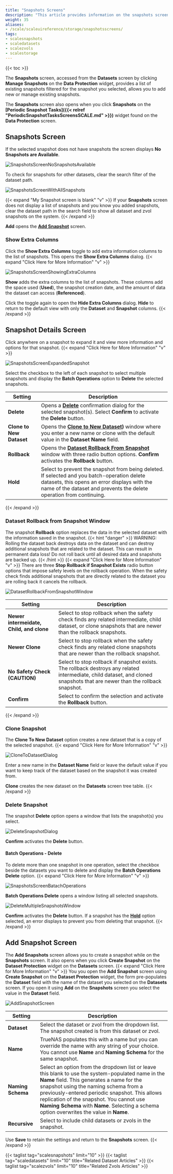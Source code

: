 ```yaml
---
title: "Snapshots Screens"
description: "This article provides information on the snapshots screens, snapshot settings and functions."
weight: 35 
aliases: 
- /scale/scaleuireference/storage/snapshotsscreens/
tags:
- scalesnapshots
- scaledatasets
- scalezvols
- scalestorage
---
```


{{< toc >}}

The **Snapshots** screen, accessed from the **Datasets** screen by clicking **Manage Snapshots** on the **Data Protection** widget, provides a list of existing snapshots filtered for the snapshot you selected, allows you to add new or manage existing snapshots. 

The **Snapshots** screen also opens when you click **Snapshots** on the **[Periodic Snapshot Tasks]({{< relref "PeriodicSnapshotTasksScreensSCALE.md" >}})** widget found on the **Data Protection** screen.

## Snapshots Screen

If the selected snapshot does not have snapshots the screen displays **No Snapshots are Available**.

![SnapshotsScreenNoSnapshotsAvailable](/images/SCALE/22.12/SnapshotsScreenNoSnapshotsAvailable.png "Snapshots Screen No Snapshots Available")

To check for snapshots for other datasets, clear the search filter of the dataset path.

![SnapshotsScreenWithAllSnapshots](/images/SCALE/22.12/SnapshotsScreenWithAllSnapshots.png "Snapshots Screen with all Snapshots")

{{< expand "My Snapshot screen is blank" "v" >}}
If your **Snapshots** screen does not display a list of snapshots and you know you added snapshots, clear the dataset path in the search field to show all dataset and zvol snapshots on the system.
{{< /expand >}}

**Add** opens the **[Add Snapshot](#add-snapshot-screen)** screen.

### Show Extra Columns

Click the **Show Extra Columns** toggle to add extra information columns to the list of snapshots. This opens the **Show Extra Columns** dialog.
{{< expand "Click Here for More Information" "v" >}}

![SnapshotsScreenShowingExtraColumns](/images/SCALE/22.12/SnapshotsScreenShowingExtraColumns.png "Snapshot Screen Showing Extra Columns")

**Show** adds the extra columns to the list of snapshots. These columns add the space used (**Used**), the snapshot creation date, and the amount of data the dataset can access (**Referenced**).

Click the toggle again to open the **Hide Extra Columns** dialog. **Hide** to return to the default view with only the **Dataset** and **Snapshot** columns.
{{< /expand >}}
## Snapshot Details Screen
Click anywhere on a snapshot to expand it and view more information and options for that snapshot. 
{{< expand "Click Here for More Information" "v" >}}

![SnapshotsScreenExpandedSnapshot](/images/SCALE/22.12/SnapshotsScreenExpandedSnapshot.png "Expanded Snapshot Screen")

Select the checkbox to the left of each snapshot to select multiple snapshots and display the **Batch Operations** option to **Delete** the selected snapshots.

| Setting | Description |
|---------|-------------|
| **Delete** | Opens a **[Delete](#delete-snapshot)** confirmation dialog for the selected snapshot(s). Select **Confirm** to activate the **Delete** button. |
| **Clone to New Dataset** | Opens the **[Clone to New Dataset](#clone-snapshot))** window where you enter a new name or clone with the default value in the **Dataset Name** field. |
| **Rollback** | Opens the **[Dataset Rollback From Snapshot](#dataset-rollback-from-snapshot-dialog)** window with three radio button options. **Confirm** activates the **Rollback** button. |
| **Hold** | Select to prevent the snapshot from being deleted. If selected and you batch-operation delete datasets, this opens an error displays with the name of the dataset and prevents the delete operation from continuing. |
{{< /expand >}}
### Dataset Rollback from Snapshot Window
The snapshot **Rollback** option replaces the data in the selected dataset with the information saved in the snapshot. 
{{< hint "danger" >}}
WARNING: Rolling the dataset back destroys data on the dataset and can destroy additional snapshots that are related to the dataset. 
This can result in permanent data loss!
Do not roll back until all desired data and snapshots are backed up.
{{< /hint >}}
{{< expand "Click Here for More Information" "v" >}}
There are three **Stop Rollback if Snapshot Exists** radio button options that impose safety levels on the rollback operation. 
When the safety check finds additional snapshots that are directly related to the dataset you are rolling back it cancels the rollback.

![DatasetRollbackFromSnapshotWindow](/images/SCALE/22.12/DatasetRollbackFromSnapshotWindow.png "Dataset Rollback from Snapshot")

| Setting | Description |
|---------|-------------|
| **Newer intermeidate, Child, and clone** | Select to stop rollback when the safety check finds any related intermediate, child dataset, or clone snapshots that are newer than the rollback snapshots. |
| **Newer Clone** | Select to stop rollback when the safety check finds any related clone snapshots that are newer than the rollback snapshot. |
| **No Safety Check (CAUTION)** | Select to stop rollback if snapshot exists. The rollback destroys any related intermediate, child dataset, and cloned snapshots that are newer than the rollback snapshot.  |
| **Confirm** | Select to confirm the selection and activate the **Rollback** button. |
{{< /expand >}}

### Clone Snapshot
The **Clone To New Dataset** option creates a new dataset that is a copy of the selected snapshot.
{{< expand "Click Here for More Information" "v" >}}

![CloneToDatasetDialog](/images/SCALE/22.12/CloneToDatasetDialog.png "Clone To New Dataset from Snapshot")

Enter a new name in the **Dataset Name** field or leave the default value if you want to keep track of the dataset based on the snapshot it was created from.

**Clone** creates the new dataset on the **Datasets** screen tree table.
{{< /expand >}}
### Delete Snapshot
The snapshot **Delete** option opens a window that lists the snapshot(s) you select. 

![DeleteSnapshotDialog](/images/SCALE/22.12/DeleteSnapshotDialog.png "Delete Single Snapshot")

**Confirm** activates the **Delete** button.

#### Batch Operations - Delete
To delete more than one snapshot in one operation, select the checkbox beside the datasets you want to delete and display the **Batch Operations Delete** option. 
{{< expand "Click Here for More Information" "v" >}}

![SnapshotsScreenBatachOperations](/images/SCALE/22.12/SnapshotsScreenBatachOperations.png "Batch Operations Delete Snapshot")

**Batch Operations Delete** opens a window listing all selected snapshots.

![DeleteMultipleSnapshotsWindow](/images/SCALE/22.12/DeleteMultipleSnapshotsWindow.png "Batch Operations Delete Snapshot Window")

**Confirm** activates the **Delete** button. If a snapshot has the **[Hold](#snapshot-details-screen)** option selected, an error displays to prevent you from deleting that snapshot.
{{< /expand >}}
## Add Snapshot Screen
The **Add Snapshots** screen allows you to create a snapshot while on the **Snapshots** screen. It also opens when you click **Create Snapshot** on the **Dataset Protection** widget on the **Datasets** screen. 
{{< expand "Click Here for More Information" "v" >}}
You you open the **Add Snapshot** screen using **Create Snapshot** on the **Dataset Protection** widget, the form pre-populates the **Dataset** field with the name of the dataset you selected on the **Datasets** screen. If you open it using **Add** on the **Snapshots** screen you select the value in the **Dataset** field.

![AddSnapshotScreen](/images/SCALE/22.12/AddSnapshotScreen.png "Add a New Snapshot")

| Setting | Description |
|---------|-------------|
| **Dataset** | Select the dataset or zvol from the dropdown list. The snapshot created is from this dataset or zvol. |
| **Name** | TrueNAS populates this with a name but you can override the name with any string of your choice. You cannot use **Name** and **Naming Schema** for the same snapshot. |
| **Naming Schema** | Select an option from the dropdown list or leave this blank to use the system-populated name in the **Name** field. This generates a name for the snapshot using the naming schema from a previously-entered periodic snapshot. This allows replication of the snapshot. You cannot use **Naming Schema** with **Name**. Selecting a schema option overwrites the value in **Name**. |
| **Recursive** | Select to include child datasets or zvols in the snapshot. |

Use **Save** to retain the settings and return to the **Snapshots** screen.
{{< /expand >}}

{{< taglist tag="scalesnapshots" limit="10" >}}
{{< taglist tag="scaledatasets" limit="10" title="Related Dataset Articles" >}}
{{< taglist tag="scalezvols" limit="10" title="Related Zvols Articles" >}}
